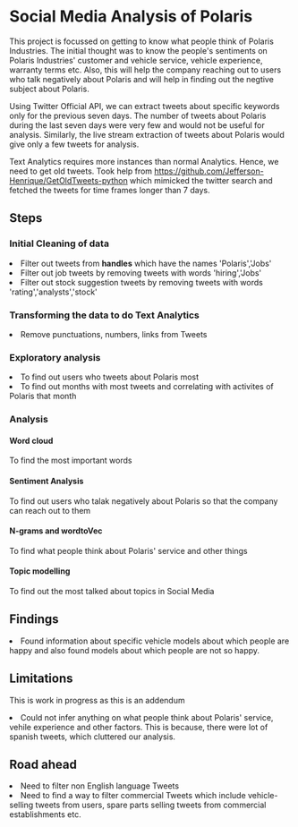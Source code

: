 # Social Media Analysis of Polaris

This project is focussed on getting to know what people think of Polaris Industries. The initial thought was to know the people's sentiments on Polaris Industries' customer and vehicle service, vehicle experience, warranty terms etc. Also, this will help the company reaching out to users who talk negatively about Polaris and will help in finding out the negtive subject about Polaris.

Using Twitter Official API, we can extract tweets about specific keywords only for the previous seven days. The number of tweets about Polaris during the last seven days were very few and would not be useful for analysis. Similarly, the live stream extraction of tweets about Polaris would give only a few tweets for analysis.<br>

Text Analytics requires more instances than normal Analytics. Hence, we need to get old tweets. Took help from https://github.com/Jefferson-Henrique/GetOldTweets-python which mimicked the twitter search and fetched the tweets for time frames longer than 7 days.

## Steps
### Initial Cleaning of data
<li> Filter out tweets from <strong>handles</strong> which have the names 'Polaris','Jobs'</li>
<li> Filter out job tweets by removing tweets with words 'hiring','Jobs'</li>
<li> Filter out stock suggestion tweets by removing tweets with words 'rating','analysts','stock'</li>

### Transforming the data to do Text Analytics
<li> Remove punctuations, numbers, links from Tweets</li>

### Exploratory analysis
<li> To find out users who tweets about Polaris most</li>
<li> To find out months with most tweets and correlating with activites of Polaris that month</li>

### Analysis
#### Word cloud
To find the most important words
#### Sentiment Analysis
To find out users who talak negatively about Polaris so that the company can reach out to them
#### N-grams and wordtoVec
To find what people think about Polaris' service and other things
#### Topic modelling
To find out the most talked about topics in Social Media

## Findings
<li>Found information about specific vehicle models about which people are happy and also found models about which people are not so happy.</li> 

## Limitations
This is work in progress as this is an addendum
<li>Could not infer anything on what people think about Polaris' service, vehile experience and other factors. This is because, there were lot of spanish tweets, which cluttered our analysis.</li>

## Road ahead
<li>Need to filter non English language Tweets</li>
<li>Need to find a way to filter commercial Tweets which include vehicle-selling tweets from users, spare parts selling tweets from commercial establishments etc.</li>

